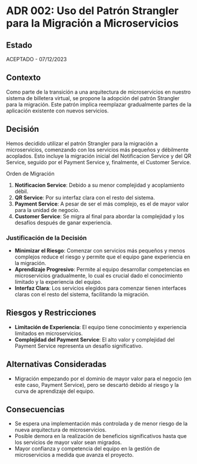 # ADR 002: Uso del Patrón Strangler para la Migración a Microservicios

## Estado
ACEPTADO - 07/12/2023

## Contexto
Como parte de la transición a una arquitectura de microservicios en nuestro sistema de billetera virtual, se propone la adopción del patrón Strangler para la migración. Este patrón implica reemplazar gradualmente partes de la aplicación existente con nuevos servicios.

## Decisión
Hemos decidido utilizar el patrón Strangler para la migración a microservicios, comenzando con los servicios más pequeños y débilmente acoplados. Esto incluye la migración inicial del Notificacion Service y del QR Service, seguido por el Payment Service y, finalmente, el Customer Service.

Orden de Migración
1. **Notificacion Service**: Debido a su menor complejidad y acoplamiento débil.
2. **QR Service**: Por su interfaz clara con el resto del sistema.
3. **Payment Service**: A pesar de ser el más complejo, es el de mayor valor para la unidad de negocio.
4. **Customer Service**: Se migra al final para abordar la complejidad y los desafíos después de ganar experiencia.

### Justificación de la Decisión
- **Minimizar el Riesgo**: Comenzar con servicios más pequeños y menos complejos reduce el riesgo y permite que el equipo gane experiencia en la migración.
- **Aprendizaje Progresivo**: Permite al equipo desarrollar competencias en microservicios gradualmente, lo cual es crucial dado el conocimiento limitado y la experiencia del equipo.
- **Interfaz Clara**: Los servicios elegidos para comenzar tienen interfaces claras con el resto del sistema, facilitando la migración.

## Riesgos y Restricciones
- **Limitación de Experiencia**: El equipo tiene conocimiento y experiencia limitados en microservicios.
- **Complejidad del Payment Service**: El alto valor y complejidad del Payment Service representa un desafío significativo.

## Alternativas Consideradas
- Migración empezando por el dominio de mayor valor para el negocio (en este caso, Payment Service), pero se descartó debido al riesgo y la curva de aprendizaje del equipo.

## Consecuencias
- Se espera una implementación más controlada y de menor riesgo de la nueva arquitectura de microservicios.
- Posible demora en la realización de beneficios significativos hasta que los servicios de mayor valor sean migrados.
- Mayor confianza y competencia del equipo en la gestión de microservicios a medida que avanza el proyecto.


